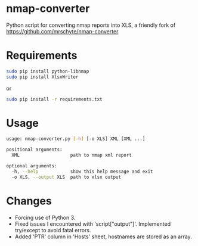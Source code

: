 # nmap-converter
Python script for converting nmap reports into XLS, a friendly fork of https://github.com/mrschyte/nmap-converter

# Requirements
```bash 
sudo pip install python-libnmap
sudo pip install XlsxWriter
```
or 
```bash 
sudo pip install -r requirements.txt
```

# Usage
```bash
usage: nmap-converter.py [-h] [-o XLS] XML [XML ...]

positional arguments:
  XML                   path to nmap xml report

optional arguments:
  -h, --help            show this help message and exit
  -o XLS, --output XLS  path to xlsx output
```

# Changes
- Forcing use of Python 3.
- Fixed issues I encountered with 'script["output"]'. Implemented try/except to avoid fatal errors.
- Added 'PTR' column in 'Hosts' sheet, hostnames are stored as an array.
